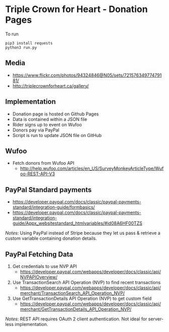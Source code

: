 # Triple Crown for Heart - Donation Pages

To run
```
pip3 install requests
python3 run.py
```





## Media
- https://www.flickr.com/photos/94324846@N05/sets/72157634977479181/
- http://triplecrownforheart.ca/gallery/


## Implementation
- Donation page is hosted on Github Pages
- Data is contained within a JSON file
- Rider signs up to event on Wufoo
- Donors pay via PayPal
- Script is run to update JSON file on GitHub


## Wufoo
- Fetch donors from Wufoo API
    - http://help.wufoo.com/articles/en_US/SurveyMonkeyArticleType/Wufoo-REST-API-V3


## PayPal Standard payments

- https://developer.paypal.com/docs/classic/paypal-payments-standard/integration-guide/formbasics/
- https://developer.paypal.com/docs/classic/paypal-payments-standard/integration-guide/Appx_websitestandard_htmlvariables/#id08A6HF00TZS

*Notes*: Using PayPal instead of Stripe because they let us pass & retrieve a custom variable containing donation details.


## PayPal Fetching Data
1. Get credentials to use NVP API
    - https://developer.paypal.com/webapps/developer/docs/classic/api/NVPAPIOverview/
2. Use TransactionSearch API Operation (NVP) to find recent transactions
    - https://developer.paypal.com/webapps/developer/docs/classic/api/merchant/TransactionSearch_API_Operation_NVP/
2. Use GetTransactionDetails API Operation (NVP) to get custom field
    - https://developer.paypal.com/webapps/developer/docs/classic/api/merchant/GetTransactionDetails_API_Operation_NVP/


*Notes*: REST API requires OAuth 2 client authentication. Not ideal for server-less implementation.



